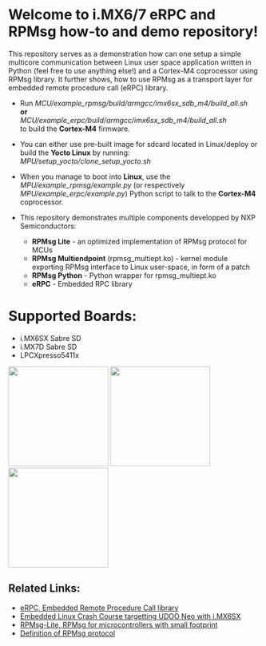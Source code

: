 # Welcome to i.MX6/7 eRPC and RPMsg how-to and demo repository!

This repository serves as a demonstration how can one setup a simple multicore communication between Linux user space application written in Python (feel free to use anything else!) and a Cortex-M4 coprocessor using RPMsg library. It further shows, how
to use RPMsg as a transport layer for embedded remote procedure call (eRPC) library.

- Run 
  *MCU/example_rpmsg/build/armgcc/imx6sx_sdb_m4/build_all.sh*  
  **or**  
  *MCU/example_erpc/build/armgcc/imx6sx_sdb_m4/build_all.sh*  
  to build the **Cortex-M4** firmware.
- You can either use pre-built image for sdcard located in Linux/deploy or build the **Yocto Linux** by running:  
*MPU/setup_yocto/clone_setup_yocto.sh*
- When you manage to boot into **Linux**, use the *MPU/example_rpmsg/example.py* (or respectively *MPU/example_erpc/example.py*) Python script to talk to the **Cortex-M4** coprocessor.

- This repository demonstrates multiple components developped by NXP Semiconductors:
     - **RPMsg Lite** - an optimized implementation of RPMsg protocol for MCUs
     - **RPMsg Multiendpoint** (rpmsg_multiept.ko) - kernel module exporting RPMsg interface to Linux user-space, in form of a patch
     - **RPMsg Python** - Python wrapper for rpmsg_multiept.ko
     - **eRPC** - Embedded RPC library

# Supported Boards:
 - i.MX6SX Sabre SD
 - i.MX7D Sabre SD
 - LPCXpresso5411x  
   
   
<img src="http://cache.nxp.com/files/graphic/block_diagram/RDIMX6SABREBRD_BD2.jpg" width="200">
<img src="http://cache.nxp.com/files/graphic/block_diagram/MCIMX7X-SDB-BD.jpg" width="200">
<img src="http://cache.nxp.com/documents/marcom_graphics/OM13089_image.png" width="200">

## Related Links:
- [eRPC, Embedded Remote Procedure Call library](https://github.com/EmbeddedRPC/erpc)
- [Embedded Linux Crash Course targetting UDOO Neo with i.MX6SX](https://gitlab.com/OK2NMZ/embedded-linux-crash-course)
- [RPMsg-Lite, RPMsg for microcontrollers with small footprint](https://github.com/NXPmicro/rpmsg-lite)
- [Definition of RPMsg protocol](https://github.com/OpenAMP/open-amp/wiki/RPMsg-Messaging-Protocol)


